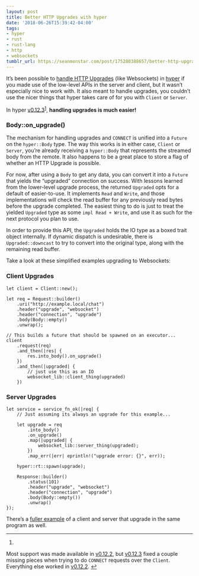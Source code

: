 ```yaml
---
layout: post
title: Better HTTP Upgrades with hyper
date: '2018-06-26T15:39:42-04:00'
tags:
- hyper
- rust
- rust-lang
- http
- websockets
tumblr_url: https://seanmonstar.com/post/175280388657/better-http-upgrades-with-hyper
---
```

It’s been possible to [handle HTTP Upgrades](http://seanmonstar.com/blog/2018-04-02-http-upgrades-with-hyper/) (like Websockets) in [hyper](https://hyper.rs) if you made use of the low-level APIs in the server and client, but it wasn’t especially nice to work with. It also meant to handle upgrades, you couldn’t use the nicer things that hyper takes care of for you with `Client` or `Server`.

In hyper [v0.12.3](https://github.com/hyperium/hyper/releases/tag/v0.12.3)<sup id="fnref:1"><a href="#fn:1" class="footnote-ref" role="doc-noteref">1</a></sup>, **handling upgrades is much easier!**

### Body::on\_upgrade()

The mechanism for handling upgrades and `CONNECT` is unified into a `Future` on the `hyper::Body` type. The way this works is in either case, `Client` or `Server`, you’re already receiving a `hyper::Body` that represents the streamed body from the remote. It also happens to be a great place to store a flag of whether an HTTP Upgrade is possible.

For now, after using a `Body` to get any data, you can convert it into a `Future` that yields the “upgraded” connection on success. With lessons learned from the lower-level upgrade process, the returned `Upgraded` opts for a default of easier-to-use. It implements `Read` and `Write`, and those implementations will check the read buffer for any previously read bytes before the upgrade completed. The easiest thing to do is just to treat the yielded `Upgraded` type as some `impl Read + Write`, and use it as such for the next protocol you plan to use.

In order to provide this API, the `Upgraded` holds the IO type as a boxed trait object internally. If dynamic dispatch is undesirable, there is `Upgraded::downcast` to try to convert into the original type, along with the remaining read buffer.

Take a look at these simplified examples upgrading to Websockets:

### Client Upgrades

    let client = Client::new();
    
    let req = Request::builder()
        .uri("http://example.local/chat")
        .header("upgrade", "websocket")
        .header("connection", "upgrade")
        .body(Body::empty()
        .unwrap();
    
    // This builds a future that should be spawned on an executor...
    client
        .request(req)
        .and_then(|res| {
            res.into_body().on_upgrade()
        })
        .and_then(|upgraded| {
            // just use this as an IO
            websocket_lib::client_thing(upgraded)
        })

### Server Upgrades

    let service = service_fn_ok(|req| {
        // Just assuming its always an upgrade for this example...
    
        let upgrade = req
            .into_body()
            .on_upgrade()
            .map(|upgraded| {
                websocket_lib::server_thing(upgraded);
            })
            .map_err(|err| eprintln!("upgrade error: {}", err));
    
        hyper::rt::spawn(upgrade);
    
        Response::builder()
            .status(101)
            .header("upgrade", "websocket")
            .header("connection", "upgrade")
            .body(Body::empty())
            .unwrap()
    });

There’s a [fuller example](https://github.com/hyperium/hyper/blob/master/examples/upgrades.rs) of a client and server that upgrade in the same program as well.

* * *

1. 

Most support was made available in [v0.12.2](https://github.com/hyperium/hyper/releases/tag/v0.12.2), but [v0.12.3](https://github.com/hyperium/hyper/releases/tag/v0.12.3) fixed a couple missing pieces when trying to do `CONNECT` requests over the `Client`. Everything else worked in [v0.12.2](https://github.com/hyperium/hyper/releases/tag/v0.12.2).&nbsp;[↩︎](#fnref:1)

